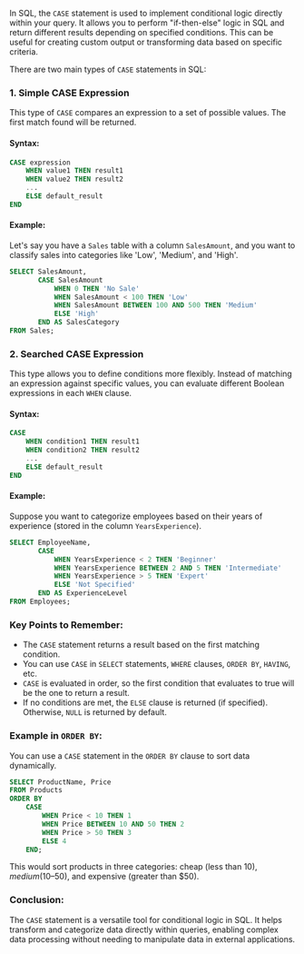 In SQL, the `CASE` statement is used to implement conditional logic directly within your query. It allows you to perform "if-then-else" logic in SQL and return different results depending on specified conditions. This can be useful for creating custom output or transforming data based on specific criteria.

There are two main types of `CASE` statements in SQL:

### 1. **Simple CASE Expression**
This type of `CASE` compares an expression to a set of possible values. The first match found will be returned.

#### Syntax:
```sql
CASE expression
    WHEN value1 THEN result1
    WHEN value2 THEN result2
    ...
    ELSE default_result
END
```

#### Example:
Let's say you have a `Sales` table with a column `SalesAmount`, and you want to classify sales into categories like 'Low', 'Medium', and 'High'.

```sql
SELECT SalesAmount,
       CASE SalesAmount
           WHEN 0 THEN 'No Sale'
           WHEN SalesAmount < 100 THEN 'Low'
           WHEN SalesAmount BETWEEN 100 AND 500 THEN 'Medium'
           ELSE 'High'
       END AS SalesCategory
FROM Sales;
```

### 2. **Searched CASE Expression**
This type allows you to define conditions more flexibly. Instead of matching an expression against specific values, you can evaluate different Boolean expressions in each `WHEN` clause.

#### Syntax:
```sql
CASE
    WHEN condition1 THEN result1
    WHEN condition2 THEN result2
    ...
    ELSE default_result
END
```

#### Example:
Suppose you want to categorize employees based on their years of experience (stored in the column `YearsExperience`).

```sql
SELECT EmployeeName,
       CASE
           WHEN YearsExperience < 2 THEN 'Beginner'
           WHEN YearsExperience BETWEEN 2 AND 5 THEN 'Intermediate'
           WHEN YearsExperience > 5 THEN 'Expert'
           ELSE 'Not Specified'
       END AS ExperienceLevel
FROM Employees;
```

### Key Points to Remember:
- The `CASE` statement returns a result based on the first matching condition.
- You can use `CASE` in `SELECT` statements, `WHERE` clauses, `ORDER BY`, `HAVING`, etc.
- `CASE` is evaluated in order, so the first condition that evaluates to true will be the one to return a result.
- If no conditions are met, the `ELSE` clause is returned (if specified). Otherwise, `NULL` is returned by default.

### Example in `ORDER BY`:
You can use a `CASE` statement in the `ORDER BY` clause to sort data dynamically.

```sql
SELECT ProductName, Price
FROM Products
ORDER BY 
    CASE 
        WHEN Price < 10 THEN 1
        WHEN Price BETWEEN 10 AND 50 THEN 2
        WHEN Price > 50 THEN 3
        ELSE 4
    END;
```

This would sort products in three categories: cheap (less than $10), medium ($10–50), and expensive (greater than $50). 

### Conclusion:
The `CASE` statement is a versatile tool for conditional logic in SQL. It helps transform and categorize data directly within queries, enabling complex data processing without needing to manipulate data in external applications.
